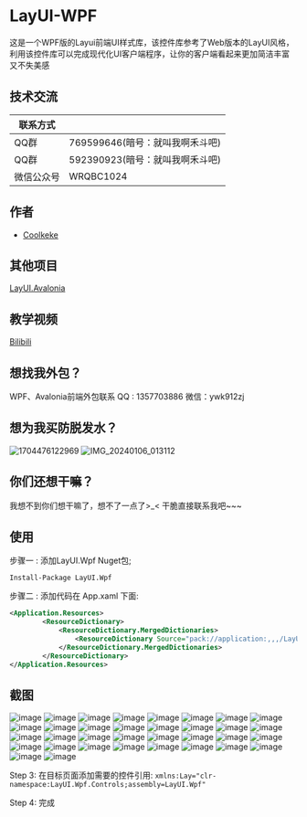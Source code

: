 
# LayUI-WPF

这是一个WPF版的Layui前端UI样式库，该控件库参考了Web版本的LayUI风格，利用该控件库可以完成现代化UI客户端程序，让你的客户端看起来更加简洁丰富又不失美感

## 技术交流

| 联系方式             |                                                                |
| ----------------- | ------------------------------------------------------------------ | 
| QQ群 |  769599646(暗号：就叫我啊禾斗吧)|
| QQ群 |  592390923(暗号：就叫我啊禾斗吧)| 
| 微信公众号 |  WRQBC1024| 


## 作者

- [Coolkeke](https://github.com/Coolkeke?tab=overview&from=2023-12-01&to=2023-12-31) 
## 其他项目
[LayUI.Avalonia](https://github.com/Coolkeke/LayUI-Avalonia/tree/LayUI-Avalonia-11.0.0)
## 教学视频
[Bilibili](https://space.bilibili.com/48808444) 
## 想找我外包？
WPF、Avalonia前端外包联系 QQ : 1357703886 微信：ywk912zj
## 想为我买防脱发水？
![1704476122969](https://github.com/Layui-WPF-Team/Layui-WPF/assets/37786276/3e169d64-1c3d-42d3-81b0-89895d664b15) ![IMG_20240106_013112](https://github.com/Layui-WPF-Team/Layui-WPF/assets/37786276/36a60904-207c-4120-b531-cb402f95f5bb)
## 你们还想干嘛？
我想不到你们想干嘛了，想不了一点了>_<  干脆直接联系我吧~~~ 
## 使用

步骤一 : 添加LayUI.Wpf Nuget包;

```Install-Package LayUI.Wpf```

步骤二 : 添加代码在 App.xaml 下面:
```XML
<Application.Resources>
        <ResourceDictionary>
            <ResourceDictionary.MergedDictionaries>
                <ResourceDictionary Source="pack://application:,,,/LayUI.Wpf;component/Themes/Default.xaml" />
            </ResourceDictionary.MergedDictionaries>
        </ResourceDictionary>
</Application.Resources>
```
## 截图
 
![image](https://github.com/Layui-WPF-Team/Layui-WPF/assets/37786276/fb00a697-7cbe-4ce4-a3e5-55ad92a3b118)
![image](https://github.com/Layui-WPF-Team/Layui-WPF/assets/37786276/c3ed03b6-c600-4aa2-9f24-1ba67634e079)
![image](https://github.com/Layui-WPF-Team/Layui-WPF/assets/37786276/93bc64cd-4b12-4142-bc3f-f3eebec6b3de)
![image](https://github.com/Layui-WPF-Team/Layui-WPF/assets/37786276/3926719d-ce77-4514-a52f-247933d2fdd4)
![image](https://github.com/Layui-WPF-Team/Layui-WPF/assets/37786276/68e08bc1-3ef6-4675-9410-578e9f6d1645)
![image](https://github.com/Layui-WPF-Team/Layui-WPF/assets/37786276/a14e6bb2-62f4-4418-8f28-7b1781d24276)
![image](https://github.com/Layui-WPF-Team/Layui-WPF/assets/37786276/c6cec6f1-63b9-49dd-b465-39ecc51db3bd)
![image](https://github.com/Layui-WPF-Team/Layui-WPF/assets/37786276/21f1abc0-b324-480b-93f6-61c9be8ff757)
![image](https://github.com/Layui-WPF-Team/Layui-WPF/assets/37786276/3cdc8ee6-71b4-4cf2-af08-345a82dfa627)
![image](https://github.com/Layui-WPF-Team/Layui-WPF/assets/37786276/57f3c916-726f-429d-a975-5372a1099925)
![image](https://github.com/Layui-WPF-Team/Layui-WPF/assets/37786276/b4d9308a-a539-4205-9dde-9ec6575f78ef)
![image](https://github.com/Layui-WPF-Team/Layui-WPF/assets/37786276/b823a8a7-e2ec-456c-8f4d-cc92ff7279e0)
![image](https://github.com/Layui-WPF-Team/Layui-WPF/assets/37786276/ff3f520a-5cce-4e59-9cdb-a2ea216e97d7)
![image](https://github.com/Layui-WPF-Team/Layui-WPF/assets/37786276/fd9fb0c2-3b87-4a9e-9e8e-221210625266)
![image](https://github.com/Layui-WPF-Team/Layui-WPF/assets/37786276/18669f42-58e5-473d-9d6e-a9f843d3144a)
![image](https://github.com/Layui-WPF-Team/Layui-WPF/assets/37786276/c5a64547-4c30-4fbb-986f-193caeeb5ab4)
![image](https://github.com/Layui-WPF-Team/Layui-WPF/assets/37786276/2176c057-7946-4280-8635-986ede875dba)
![image](https://github.com/Layui-WPF-Team/Layui-WPF/assets/37786276/8e79b20a-16d3-4bb7-9b7d-be25c3f28bc4)
![image](https://github.com/Layui-WPF-Team/Layui-WPF/assets/37786276/025d7794-530b-4b7c-aa70-4901d39750c4)
![image](https://github.com/Layui-WPF-Team/Layui-WPF/assets/37786276/2494128e-d1c0-432b-a29e-210e88a64ef9)
![image](https://github.com/Layui-WPF-Team/Layui-WPF/assets/37786276/5cb0570e-d555-4cd1-b757-3f51691fd179)
![image](https://github.com/Layui-WPF-Team/Layui-WPF/assets/37786276/0a6d67b0-276f-494f-ae5a-cdc28d5dd945)
![image](https://github.com/Layui-WPF-Team/Layui-WPF/assets/37786276/4b57adc3-f21f-4d3a-b7cf-6840fc955e67)
![image](https://github.com/Layui-WPF-Team/Layui-WPF/assets/37786276/9a4995e9-ad01-4d80-81b8-3a48933ac0c5)
![image](https://github.com/Layui-WPF-Team/Layui-WPF/assets/37786276/6a498a8f-70eb-4028-a162-3652df83925e)
![image](https://github.com/Layui-WPF-Team/Layui-WPF/assets/37786276/c2f94723-8b08-48ab-ab33-759e1aec7ca3)
![image](https://github.com/Layui-WPF-Team/Layui-WPF/assets/37786276/db2a4eb7-b6ca-4e46-bc6e-16f70ccd0459)
![image](https://github.com/Layui-WPF-Team/Layui-WPF/assets/37786276/c4ed300e-fe7a-493d-a332-a24a71504932)
![image](https://github.com/Layui-WPF-Team/Layui-WPF/assets/37786276/04ec961a-051d-4789-a1f0-79d9dba6097e)
![image](https://github.com/Layui-WPF-Team/Layui-WPF/assets/37786276/669254d6-8365-427c-bd77-ecb0b092cdc8)
![image](https://github.com/Layui-WPF-Team/Layui-WPF/assets/37786276/48563fa9-7ed1-439b-96ef-dc919b22f749)
![image](https://github.com/Layui-WPF-Team/Layui-WPF/assets/37786276/0d8d8af2-df1a-4d61-80a2-db7ba33e5c54)
![image](https://github.com/Layui-WPF-Team/Layui-WPF/assets/37786276/eb953d64-5d7f-4437-8f3a-09f83b7b85ad)
![image](https://github.com/Layui-WPF-Team/Layui-WPF/assets/37786276/ff190e06-b52e-4782-ae4d-c66fe73ba43c)


Step 3: 在目标页面添加需要的控件引用:
`xmlns:Lay="clr-namespace:LayUI.Wpf.Controls;assembly=LayUI.Wpf"`

Step 4: 完成

